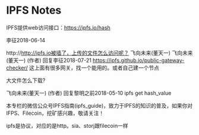 # IPFS Notes

IPFS提供web访问接口：https://ipfs.io/hash

李征2018-06-14

http://http://ipfs.io被墙了，上传的文件怎么访问呢？
飞向未来(董天一)
飞向未来(董天一) (作者) 回复李征2018-07-21
https://ipfs.github.io/public-gateway-checker/ 这上面有很多网关，找一个能用的。或者自己建一个节点

大文件怎么下载?

飞向未来(董天一) (作者) 回复黎明之前2018-05-10
ipfs get hash_value

本专栏的微信公众号IPFS指南(ipfs_guide)，致力于IPFS的知识的普及，如果你对IFPS、Filecoin，挖矿感兴趣，敬请关注！

ipfs是协议，对应的是http。sia、storj跟filecoin一样

